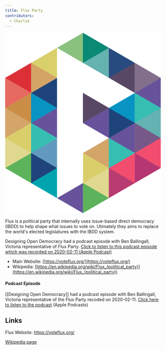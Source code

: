 ```yaml
---
title: Flux Party
contributors:
  - Charlie
---
```


![](flux-mark.svg "Flux-mark.svg")


Flux is a political party that internally uses issue-based direct democracy (IBDD) to help shape what issues to vote on. Utimately they aims to replace the world's elected legislatures with the IBDD system.

Designing Open Democracy had a podcast episode with Ben Ballingall, Victoria representative of Flux Party. [Click to listen to this podcast episode which was recorded on 2020-02-11 (Apple Podcast)](https://podcasts.apple.com/au/podcast/talk-ben-ballingall-about-flux-party-issue-based-direct/id1492656241?i=1000465446730)

* Main Website: [https://voteflux.org/](https://voteflux.org/)
* Wikipedia: [https://en.wikipedia.org/wiki/Flux_(political_party)](https://en.wikipedia.org/wiki/Flux_(political_party))


#### Podcast Episode

[[Designing Open Democracy]] had a
podcast episode with Ben Ballingall, Victoria representative of the Flux
Party recoded on 2020-02-11. [Click here to listen to the
podcast](https://podcasts.apple.com/au/podcast/talk-ben-ballingall-about-flux-party-issue-based-direct/id1492656241?i=1000465446730)
(Apple Podcasts)

## Links

Flux Website: <https://voteflux.org/>

[Wikipedia page](https://en.wikipedia.org/wiki/Flux_(political_party))

